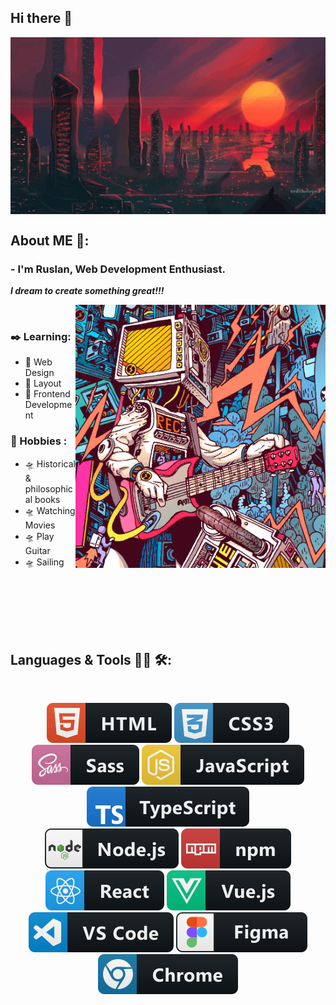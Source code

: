  ## Hi there 🙏
 
 <div align="center">
<img hight="300" width="700" alt="GIF" align="center" src="assets/cyb1.gif">
</div>
 
 
<!-- [![Typing SVG](https://readme-typing-svg.herokuapp.com?size=15&duration=7000&color=F7AA00&center=true&width=700&lines=+I+am+the+Lexx.+I+am+the+most+powerful+weapon+of+destruction+in+the+two+universes.)](https://git.io/typing-svg)
<div align="center">
<img hight="200" width="500" alt="GIF" align="center" src="assets/lexx.gif">
</div>
 -->

## About ME 🌌:

### - I'm Ruslan, Web Development Enthusiast.
___I dream to create something great!!!___

<img hight="400" width="400" alt="GIF" align="right" src="assets/guittv.gif">
</br>

###  ✒️ Learning:
- 🚀 Web Design
- 🚀 Layout
- 🚀 Frontend Development

###  🎨 Hobbies :
- 🛸 Historical & philosophical books
- 🛸 Watching Movies
- 🛸 Play Guitar
- 🛸 Sailing

</br>
</br>
</br>
</br>
</br>



## Languages & Tools 👨‍💻 🛠:
</br>
<p align="center">
  
 <img src="svg/html.svg" alt="html" hight="60">
 <img src="svg/css3.svg" alt="css"  hight="60">
 <img src="svg/sass.svg" alt="sass" hight="60">
 <img src="svg/js.svg" alt="js" hight="60"> 
 <img src="svg/ts.svg" alt="ts" hight="60"> 
 </br>
 <img src="svg/nodejs.svg" alt="nodejs" hight="60">
 <img src="svg/npm.svg" alt="npm"  hight="60">
 <img src="svg/react.svg" alt="react" hight="60">
 <img src="svg/vue.svg" alt="vue" hight="60">
 </br>
 <img src="svg/vscode.svg" alt="vscode" hight="60">
 <img src="svg/figma.svg" alt="figma" hight="60">
 <img src="svg/chrome.svg" alt="chrome" hight="60">
 </br>
 
</p>

<!-- For more icons please follow  https://github.com/MikeCodesDotNET/ColoredBadges -->













<!--

👨‍



<!--
**kobalt16/kobalt16** is a ✨ _special_ ✨ repository because its `README.md` (this file) appears on your GitHub profile.

Here are some ideas to get you started:

- 🔭 I’m currently working on ...
- 🌱 I’m currently learning ...
- 👯 I’m looking to collaborate on ...
- 🤔 I’m looking for help with ...
- 💬 Ask me about ...
- 📫 How to reach me: ...
- 😄 Pronouns: ...
- ⚡ Fun fact: ...
-->
